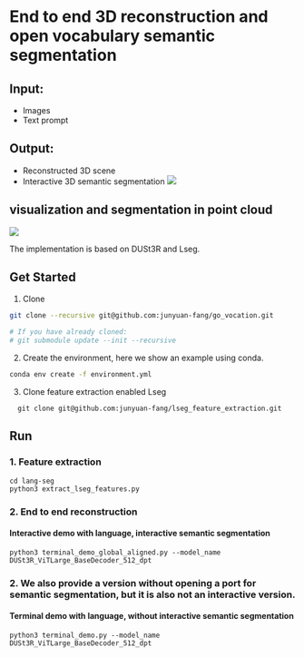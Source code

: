 # End to end 3D reconstruction and open vocabulary semantic segmentation
## Input:
* Images
* Text prompt
## Output:
* Reconstructed 3D scene
* Interactive 3D semantic segmentation
![](https://github.com/junyuan-fang/go_vocation/blob/main/reconstruct_lang.gif)
## visualization and segmentation in point cloud
![](https://github.com/junyuan-fang/go_vocation/blob/main/pc_lang.gif)



The implementation is based on DUSt3R and Lseg.

## Get Started
1. Clone 
```bash
git clone --recursive git@github.com:junyuan-fang/go_vocation.git

# If you have already cloned:
# git submodule update --init --recursive
```

2. Create the environment, here we show an example using conda.
```bash
conda env create -f environment.yml 
```

3. Clone feature extraction enabled Lseg

 ```  git clone git@github.com:junyuan-fang/lseg_feature_extraction.git```

## Run
### 1. Feature extraction 
```
cd lang-seg
python3 extract_lseg_features.py
```            
### 2. End to end reconstruction
#### Interactive demo with language,  interactive semantic segmentation
`python3 terminal_demo_global_aligned.py --model_name DUSt3R_ViTLarge_BaseDecoder_512_dpt`


### 2. We also provide a version without opening a port for semantic segmentation, but it is also not an interactive version.
#### Terminal demo with language, without interactive semantic segmentation
`python3 terminal_demo.py --model_name DUSt3R_ViTLarge_BaseDecoder_512_dpt`


